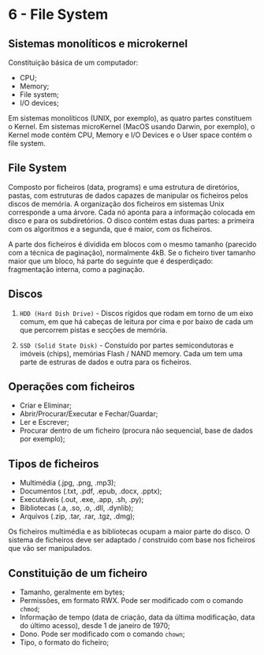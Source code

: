 # 6 - File System

## Sistemas monolíticos e microkernel

Constituição básica de um computador:
- CPU;
- Memory;
- File system;
- I/O devices;

Em sistemas monolíticos (UNIX, por exemplo), as quatro partes constituem o Kernel. Em sistemas microKernel (MacOS usando Darwin, por exemplo), o Kernel mode contém CPU, Memory e I/O Devices e o User space contém o file system. 

## File System

Composto por ficheiros (data, programs) e uma estrutura de diretórios, pastas, com estruturas de dados capazes de manipular os ficheiros pelos discos de memória. A organização dos ficheiros em sistemas Unix corresponde a uma árvore. Cada nó aponta para a informação colocada em disco e para os subdiretórios. O disco contém estas duas partes: a primeira com os algoritmos e a segunda, que é maior, com os ficheiros.

A parte dos ficheiros é dividida em blocos com o mesmo tamanho (parecido com a técnica de paginação), normalmente 4kB. Se o ficheiro tiver tamanho maior que um bloco, há parte do seguinte que é desperdiçado: fragmentação interna, como a paginação.

## Discos

1. `HDD (Hard Dish Drive)` - Discos rígidos que rodam em torno de um eixo comum, em que há cabeças de leitura por cima e por baixo de cada um que percorrem pistas e secções de memória. 

2. `SSD (Solid State Disk)` - Constuído por partes semicondutoras e imóveis (chips), memórias Flash / NAND memory. Cada um tem uma parte de estruras de dados e outra para os ficheiros.

## Operações com ficheiros

- Criar e Eliminar;
- Abrir/Procurar/Executar e Fechar/Guardar;
- Ler e Escrever;
- Procurar dentro de um ficheiro (procura não sequencial, base de dados por exemplo);

## Tipos de ficheiros

- Multimédia (.jpg, .png, .mp3);
- Documentos (.txt, .pdf, .epub, .docx, .pptx);
- Executáveis (.out, .exe, .app, .sh, .py);
- Bibliotecas (.a, .so, .o, .dll, .dynlib);
- Arquivos (.zip, .tar, .rar, .tgz, .dmg);

Os ficheiros multimédia e as bibliotecas ocupam a maior parte do disco. O sistema de ficheiros deve ser adaptado / construído com base nos ficheiros que vão ser manipulados.

## Constituição de um ficheiro

- Tamanho, geralmente em bytes;
- Permissões, em formato RWX. Pode ser modificado com o comando `chmod`;
- Informação de tempo (data de criação, data da última modificação, data do último acesso), desde 1 de janeiro de 1970;
- Dono. Pode ser modificado com o comando `chown`;
- Tipo, o formato do ficheiro;


